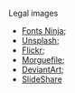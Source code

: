 Legal images
- [Fonts Ninja](https://chrome.google.com/webstore/detail/fonts-ninja/eljapbgkmlngdpckoiiibecpemleclhh);
- [Unsplash](https://unsplash.com/);
- [Flickr](https://www.flickr.com/);
- [Morguefile](https://morguefile.com/photos/morguefile/1/pop); 
- [DeviantArt](https://www.deviantart.com/);
- [SlideShare](https://www.slideshare.net/)